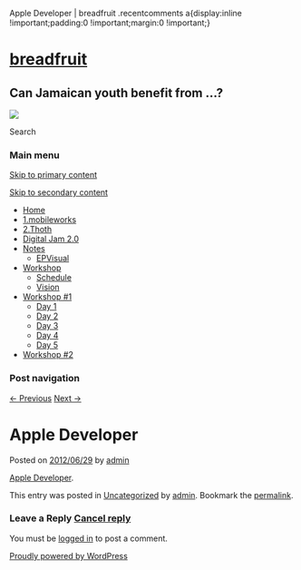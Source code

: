   Apple Developer | breadfruit    .recentcomments a{display:inline !important;padding:0 !important;margin:0 !important;}

[breadfruit](http://j4u2.com/breadfruit-static/ "breadfruit")
=============================================================

Can Jamaican youth benefit from …?
----------------------------------

 [![](http://j4u2.com/breadfruit-static/wp-content/uploads/2012/04/vecr-1000x288.jpeg)](http://j4u2.com/breadfruit-static/) 

Search  

### Main menu

[Skip to primary content](#content "Skip to primary content")

[Skip to secondary content](#secondary "Skip to secondary content")

*   [Home](http://j4u2.com/breadfruit-static/)
*   [1.mobileworks](http://j4u2.com/breadfruit-static/mobileworks/)
*   [2.Thoth](http://j4u2.com/breadfruit-static/thoth/)
*   [Digital Jam 2.0](http://j4u2.com/breadfruit-static/digi-jam/)
*   [Notes](http://j4u2.com/breadfruit-static/notes/)
    *   [EPVisual](http://j4u2.com/breadfruit-static/notes/ep-visual/)
*   [Workshop](http://j4u2.com/breadfruit-static/workshop/)
    *   [Schedule](http://j4u2.com/breadfruit-static/workshop/schedule/)
    *   [Vision](http://j4u2.com/breadfruit-static/workshop/vision-page/)
*   [Workshop #1](http://j4u2.com/breadfruit-static/workshop-1/)
    *   [Day 1](http://j4u2.com/breadfruit-static/workshop-1/day-1/)
    *   [Day 2](http://j4u2.com/breadfruit-static/workshop-1/day-2/)
    *   [Day 3](http://j4u2.com/breadfruit-static/workshop-1/day-3/)
    *   [Day 4](http://j4u2.com/breadfruit-static/workshop-1/day-4/)
    *   [Day 5](http://j4u2.com/breadfruit-static/workshop-1/day-5/)
*   [Workshop #2](http://j4u2.com/breadfruit-static/workshop-2/)

### Post navigation

[← Previous](http://j4u2.com/breadfruit-static/2012/06/29/wwdc-2012-session-videos-apple-developer/) [Next →](http://j4u2.com/breadfruit-static/2012/06/29/about-david-mullings/)

Apple Developer
===============

Posted on [2012/06/29](http://j4u2.com/breadfruit-static/2012/06/29/apple-developer/ "11:56 am") by [admin](http://j4u2.com/breadfruit-static/author/admin/ "View all posts by admin")

[Apple Developer](https://developer.apple.com/).

This entry was posted in [Uncategorized](http://j4u2.com/breadfruit-static/category/uncategorized/) by [admin](http://j4u2.com/breadfruit-static/author/admin/). Bookmark the [permalink](http://j4u2.com/breadfruit-static/2012/06/29/apple-developer/ "Permalink to Apple Developer").

### Leave a Reply [Cancel reply](/breadfruit/2012/06/29/apple-developer/#respond)

You must be [logged in](http://j4u2.com/breadfruit-static/wp-login.php) to post a comment.

[Proudly powered by WordPress](http://wordpress.org/ "Semantic Personal Publishing Platform")